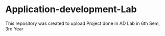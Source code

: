 # Application-development-Lab
This repository was created to upload Project done in AD Lab in 6th Sem, 3rd Year
